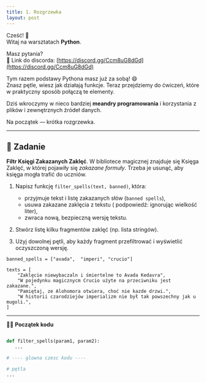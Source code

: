 ```yaml
---
title: 1. Rozgrzewka
layout: post
---
```


Cześć! 🎈  
Witaj na warsztatach **Python**.  

Masz pytania?  
👾 Link do discorda: [https://discord.gg/Ccm8uG8dGd](https://discord.gg/Ccm8uG8dGd)



Tym razem podstawy Pythona masz już za sobą! 😄  
Znasz pętle, wiesz jak działają funkcje. Teraz przejdziemy do ćwiczeń, które w praktyczny sposób połączą te elementy.  

Dziś wkroczymy w nieco bardziej **meandry programowania** i korzystania z plików i zewnętrznych źródeł danych.  

Na początek — krótka rozgrzewka.

---

## 📜 Zadanie

**Filtr Księgi Zakazanych Zaklęć**. W bibliotece magicznej znajduje się Księga Zaklęć, w której pojawiły się *zakazane formuły*. Trzeba je usunąć, aby księga mogła trafić do uczniów.


1. Napisz funkcję `filter_spells(text, banned)`, która:
   - przyjmuje tekst i listę zakazanych słów (`banned spells`),
   - usuwa zakazane zaklęcia z tekstu ( podpowiedź: ignorując wielkość liter),
   - zwraca nową, bezpieczną wersję tekstu.

2. Stwórz listę kilku fragmentów zaklęć (np. lista stringów).  
3. Użyj dowolnej pętli, aby każdy fragment przefiltrować i wyświetlić oczyszczoną wersję.

```
banned_spells = ["avada",  "imperi", "crucio"]

texts = [
    "Zaklęcie niewybaczaln i śmiertelne to Avada Kedavra",
    "W pojedynku magicznycm Crucio użyte na przeciwniku jest zakazane.",
    "Pamiętaj, ze Alohomora otwiera, choć nie kazde drzwi.",
    "W historii czarodziejów imperializm nie był tak powszechny jak u mugoli.",
]
```
---

🧙‍♂️ **Początek kodu**

```python

def filter_spells(param1, param2):
   ...

# ---- glowna czesc kodu ----

# pętla
...
```
